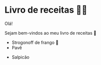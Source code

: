 # Livro de receitas :man_cook: #

Olá!

Sejam bem-vindos ao meu livro de receitas :wave:

- Strogonoff de frango :chicken:
- Pavê

* Salpicão
